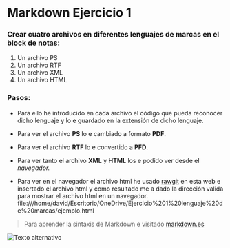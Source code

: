 # Markdown Ejercicio 1
### Crear cuatro archivos en diferentes lenguajes de marcas en el block de notas:
<ol>
  <li> Un archivo PS </li>
  <li> Un archivo RTF </li>
  <li> Un archivo XML </li>
  <li> Un archivo HTML </li>
</ol>


### Pasos:

* Para ello he introducido en cada archivo el código que pueda reconocer dicho lenguaje y lo e guardado en la extensión de dicho lenguaje.
 
 
* Para ver el archivo  **PS**  lo e cambiado a formato  **PDF**.
 
 
* Para ver el archivo <strong>RTF</strong> lo e convertido a <strong>PFD</strong>.
 
 
* Para ver tanto el archivo **XML** y **HTML** los e podido ver desde el *navegador.*

* Para ver en el navegador el archivo html he usado [rawgit](https://rawgit.com/) en esta web e insertado el archivo html y como resultado me a dado la dirección valida para mostrar el archivo html en un navegador. file:///home/david/Escritorio/OneDrive/Ejercicio%201%20lenguaje%20de%20marcas/ejemplo.html

> Para aprender la sintaxis de Markdown e visitado [markdown.es](https://markdown.es/)


![Texto alternativo](https://macdown.uranusjr.com/static/images/logo.png)
